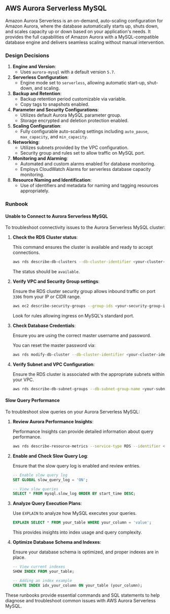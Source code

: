 ## AWS Aurora Serverless MySQL

Amazon Aurora Serverless is an on-demand, auto-scaling configuration for Amazon Aurora, where the database automatically starts up, shuts down, and scales capacity up or down based on your application's needs. It provides the full capabilities of Amazon Aurora with a MySQL-compatible database engine and delivers seamless scaling without manual intervention.

### Design Decisions

1. **Engine and Version**:
    - Uses `aurora-mysql` with a default version `5.7`.
2. **Serverless Configuration**:
    - Engine mode set to `serverless`, allowing automatic start-up, shut-down, and scaling.
3. **Backup and Retention**:
    - Backup retention period customizable via variable.
    - Copy tags to snapshots enabled.
4. **Parameter and Security Configurations**:
    - Utilizes default Aurora MySQL parameter group.
    - Storage encrypted and deletion protection enabled.
5. **Scaling Configuration**:
    - Fully configurable auto-scaling settings including `auto_pause`, `max_capacity`, and `min_capacity`.
6. **Networking**:
    - Utilizes subnets provided by the VPC configuration.
    - Security group and rules set to allow traffic on MySQL port.
7. **Monitoring and Alarming**:
    - Automated and custom alarms enabled for database monitoring.
    - Employs CloudWatch Alarms for serverless database capacity monitoring.
8. **Resource Naming and Identification**:
    - Use of identifiers and metadata for naming and tagging resources appropriately.

### Runbook

#### Unable to Connect to Aurora Serverless MySQL

To troubleshoot connectivity issues to the Aurora Serverless MySQL cluster:

1. **Check the RDS Cluster status**:
    
    This command ensures the cluster is available and ready to accept connections.
    
    ```sh
    aws rds describe-db-clusters --db-cluster-identifier <your-cluster-identifier>
    ```

    The status should be `available`.

2. **Verify VPC and Security Group settings**:

    Ensure the RDS cluster security group allows inbound traffic on port `3306` from your IP or CIDR range.

    ```sh
    aws ec2 describe-security-groups --group-ids <your-security-group-id>
    ```

    Look for rules allowing ingress on MySQL's standard port.

3. **Check Database Credentials**:

    Ensure you are using the correct master username and password.
    
    You can reset the master password via:

    ```sh
    aws rds modify-db-cluster --db-cluster-identifier <your-cluster-identifier> --master-user-password <new-password> --apply-immediately
    ```

4. **Verify Subnet and VPC Configuration**:

    Ensure the RDS cluster is associated with the appropriate subnets within your VPC.

    ```sh
    aws rds describe-db-subnet-groups --db-subnet-group-name <your-subnet-group-name>
    ```

#### Slow Query Performance

To troubleshoot slow queries on your Aurora Serverless MySQL:

1. **Review Aurora Performance Insights**:

    Performance Insights can provide detailed information about query performance.

    ```sh
    aws rds describe-resource-metrics --service-type RDS --identifier <your-cluster-identifier> --metric-queries '{"Metric": "db.Load.avg", "Dimensions": [{"Name": "DBClusterIdentifier", "Value": "<your-cluster-identifier>"}]}' --start-time $(date --utc --date='-5 minutes' +%Y-%m-%dT%H:%M:%SZ) --end-time $(date --utc +%Y-%m-%dT%H:%M:%SZ)
    ```

2. **Enable and Check Slow Query Log**:

    Ensure that the slow query log is enabled and review entries.

    ```sql
    -- Enable slow query log
    SET GLOBAL slow_query_log = 'ON';

    -- View slow queries
    SELECT * FROM mysql.slow_log ORDER BY start_time DESC;
    ```

3. **Analyze Query Execution Plans**:

    Use `EXPLAIN` to analyze how MySQL executes your queries.

    ```sql
    EXPLAIN SELECT * FROM your_table WHERE your_column = 'value';
    ```

    This provides insights into index usage and query complexity.

4. **Optimize Database Schema and Indexes**:

    Ensure your database schema is optimized, and proper indexes are in place.

    ```sql
    -- View current indexes
    SHOW INDEX FROM your_table;

    -- Adding an index example
    CREATE INDEX idx_your_column ON your_table (your_column);
    ```

These runbooks provide essential commands and SQL statements to help diagnose and troubleshoot common issues with AWS Aurora Serverless MySQL.

